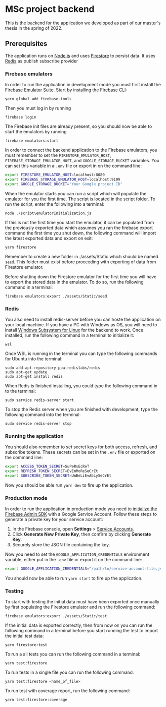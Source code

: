 # MSc project backend

This is the backend for the application we developed as part of our master's
thesis in the spring of 2022.

## Prerequisites

The application runs on [Node.js][] and uses [Firestore][] to persist data. It uses [Redis][] as publish subscribe provider

[Node.js]: https://nodejs.org/
[Firestore]: https://cloud.google.com/firestore
[Redis]: https://redis.io

### Firebase emulators

In order to run the application in development mode you must first install the
[Firebase Emulator Suite][]. Start by installing the [Firebase CLI][]:

[Firebase Emulator Suite]: https://firebase.google.com/docs/emulator-suite/install_and_configure
[Firebase CLI]: https://firebase.google.com/docs/cli

    yarn global add firebase-tools

Then you must log in by running

    firebase login

The Firebase init files are already present, so you should now be able to start
the emulators by running

    firebase emulators:start

In order to connect the backend application to the Firebase emulators, you must
remember to set the `FIRESTORE_EMULATOR_HOST`,
`FIREBASE_STORAGE_EMULATOR_HOST`, and `GOOGLE_STORAGE_BUCKET` variables. You
can set this variable in a `.env` file or export in on the command line:

```bash
export FIRESTORE_EMULATOR_HOST=localhost:8080
export FIREBASE_STORAGE_EMULATOR_HOST=localhost:9199
export GOOGLE_STORAGE_BUCKET="Your Google project ID"
```

When the emulator starts you can run a script which will populate the emulator
for you the first time. The script is located in the script folder. To run the
script, enter the following into a terminal:

    node .\script\emulatorInitialization.js

If this is not the first time you start the emulator, it can be populated from
the previously exported data which assumes you ran the firebase export command
the first time you shut down, the following command will import the latest
exported data and export on exit:

    yarn firestore

Remember to create a new folder in ./assets/Static which should be named
`seed`. This folder must exist before proceeding with exporting of data from
Firestore emulator.

Before shutting down the Firestore emulator for the first time you will have to
export the stored data in the emulator. To do so, run the following command in
a terminal:

    firebase emulators:export ./assets/Static/seed

### Redis

You also need to install redis-server before you can hoste the application on
your local machine. If you have a PC with Windows as OS, you will need to
install [Windows Subsystem for Linux][] for the backend to work. Once
installed, run the following command in a terminal to initialize it:

    wsl

[Windows Subsystem for Linux]: https://docs.microsoft.com/en-us/windows/wsl/install

Once WSL is running in the terminal you can type the following commands for
Ubuntu into the terminal:

    sudo add-apt-repository ppa:redislabs/redis
    sudo apt-get update
    sudo apt-get install redis

When Redis is finished installing, you could type the following command in to
the terminal:

    sudo service redis-server start

To stop the Redis server when you are finished with development, type the
following command into the terminal:

    sudo service redis-server stop

### Running the application

You should also remember to set secret keys for both access, refresh, and
subscribe tokens. These secrets can be set in the `.env` file or exported on
the command line:

```bash
export ACCESS_TOKEN_SECRET=SuPeRsEcReT
export REFRESH_TOKEN_SECRET=EvEnMoReSeCrEt
export SUBSCRIBE_TOKEN_SECRET=UnBeLiEvAbLySeCrEt
```

Now you should be able run `yarn dev` to fire up the application.

### Production mode

In order to run the application in production mode you need to
[initialize the Firebase Admin SDK][] with a Google Service Account.
Follow these steps to generate a private key for your service account:

1. In the Firebase console, open **Settings** > [Service Accounts][].
2. Click **Generate New Private Key**, then confirm by clicking **Generate Key**.
3. Securely store the JSON file containing the key.

Now you need to set the `GOOGLE_APPLICATION_CREDENTIALS` environment variable,
either put in the `.env` file or export it on the command line:

```bash
export GOOGLE_APPLICATION_CREDENTIALS="/path/to/service-account-file.json"
```

You should now be able to run `yarn start` to fire up the application.

[initialize the Firebase Admin SDK]: https://firebase.google.com/docs/admin/setup#initialize-sdk
[Service Accounts]: https://console.firebase.google.com/project/_/settings/serviceaccounts/adminsdk

### Testing

To start with testing the initial data must have been exported once manually by
first populating the Firestore emulator and run the following command:

    firebase emulators:export ./assets/Static/test

If the initial data is exported correctly, then from now on you can run the
following command in a terminal before you start running the test to import the
initial test data:

    yarn firestore:test

To run a all tests you can run the following command in a terminal:

    yarn test:firestore

To run tests in a single file you can run the following command:

    yarn test:firestore <name_of_file>

To run test with coverage report, run the following command:

    yarn test:firestore:coverage
